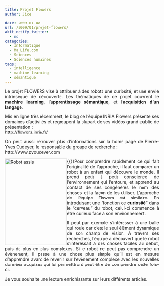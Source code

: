 ```yaml
---
title: Projet Flowers
author: Jice

date: 2009-01-08
url: /2009/01/projet-flowers/
aktt_notify_twitter:
  - no
categories:
  - Informatique
  - Ma_Life.com
  - Sciences
  - Sciences humaines
tags:
  - intelligence
  - machine learning
  - sémantique
---
```

<p style="text-align: justify;">
  Le projet FLOWERS vise à attribuer à des robots une curiosité, et une envie intrinsèque de découverte. Les thématiques de ce projet couvrent le <strong>machine learning</strong>, l&#8217;a<strong>pprentissage sémantique</strong>, et l&#8217;<strong>acquisition d&#8217;un langage</strong>.<!--more-->
</p>

<p style="text-align: justify;">
  Mis en ligne très récemment, le blog de l&#8217;équipe INRIA Flowers présente ses domaines d&#8217;activités et regroupent la plupart de ses vidéos grand-public de présentation :<br /> <a title="Projet Flowers INRIA - Machnie Learning" href="http://flowers.inria.fr/" target="_blank">http://flowers.inria.fr/</a>
</p>

<p style="text-align: justify;">
  On peut aussi retrouver plus d&#8217;informations sur la home page de Pierre-Yves Oudeyer, le responsable du groupe de recherche :<br /> <a title="Page personnelle Pierre-Yves Oudeyer" href="http://www.pyoudeyer.com" target="_blank">http://www.pyoudeyer.com</a>
</p>

<p style="text-align: justify;">
  {{<img style="float: left;" title="Robot" src="http://farm4.static.flickr.com/3222/2802497559_49232ac513.jpg" alt="Robot assis" width="203" height="283" >}}Pour comprendre rapidement ce qui fait l&#8217;originalité de l&#8217;approche, il faut comparer un robot à un enfant qui découvre le monde. Il prend petit à petit conscience de l&#8217;environnement qui l&#8217;entoure, et apprend au contact de ses congénères le nom des choses, et la façon de les utiliser. L&#8217;approche de l&#8217;équipe Flowers est similaire. En introduisant une &#8220;fonction de <strong>curiosité</strong>&#8221; dans le &#8220;cerveau&#8221; du robot, celui-ci commence à être curieux face à son environnement.
</p>

<p style="text-align: justify;">
  Il peut par exemple s&#8217;intéresser à une balle qui roule car c&#8217;est le seul élèment dynamique de son champ de vision. A travers ses recherches, l&#8217;équipe a découvert que le robot s&#8217;intéressait à des choses faciles au début, puis de plus en plus complexes. Si le robot ne peut pas comprendre un évènement, il passe à une chose plus simple qu&#8217;il est en mesure d&#8217;apprendre avant de revenir sur l&#8217;evènement complexe avec les nouvelles données acquises qui lui permetttront peut être de comprendre cette fois-ci.
</p>

<p style="text-align: justify;">
  Je vous souhaite une lecture enrichissante sur leurs différents articles.
</p>